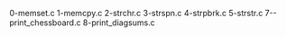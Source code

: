 0-memset.c
1-memcpy.c
2-strchr.c
3-strspn.c
4-strpbrk.c
5-strstr.c
7--print_chessboard.c
8-print_diagsums.c
